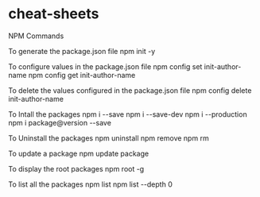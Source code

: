 # cheat-sheets
NPM Commands

To generate the package.json file
npm  init -y

 

To configure values in the package.json file
npm config set init-author-name
npm config get init-author-name

 

To delete the values configured in the package.json file
npm config delete init-author-name

 

To Intall the packages
npm i --save
npm i --save-dev
npm i --production
npm i package@version --save
 

To Uninstall the packages
npm uninstall
npm remove
npm rm

 

To update a package
npm update package

 

To display the root packages
npm root -g

 

To list all the packages
npm list
npm list --depth 0
